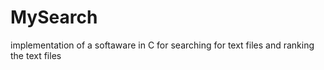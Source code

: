# MySearch
implementation of a softaware in C for searching for text files and ranking the text files
